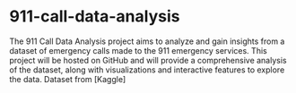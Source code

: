 # 911-call-data-analysis
The 911 Call Data Analysis project aims to analyze and gain insights from a dataset of emergency calls made to the 911 emergency services. This project will be hosted on GitHub and will provide a comprehensive analysis of the dataset, along with visualizations and interactive features to explore the data.
Dataset from [Kaggle]
